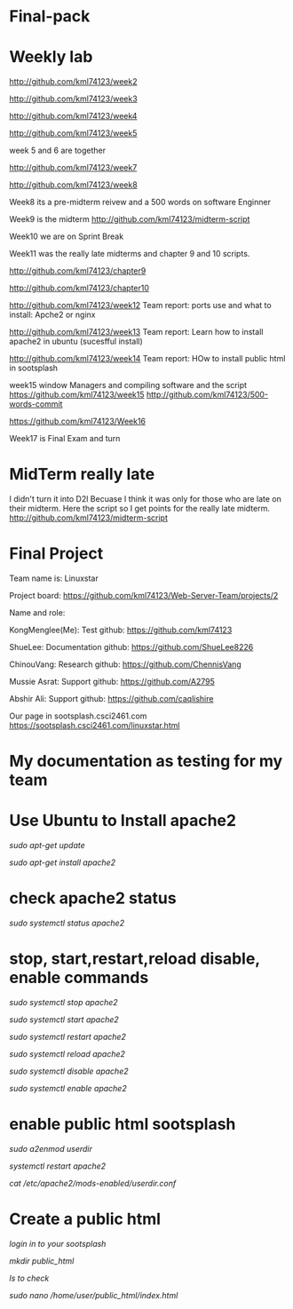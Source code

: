 # Final-pack

# Weekly lab
http://github.com/kml74123/week2

http://github.com/kml74123/week3

http://github.com/kml74123/week4

http://github.com/kml74123/week5

week 5 and 6 are together

http://github.com/kml74123/week7

http://github.com/kml74123/week8

Week8 its a pre-midterm reivew and a 500 words on software Enginner

Week9 is the midterm http://github.com/kml74123/midterm-script 

Week10 we are on Sprint Break

Week11 was the really late midterms and chapter 9 and 10 scripts.

http://github.com/kml74123/chapter9

http://github.com/kml74123/chapter10


http://github.com/kml74123/week12
Team report: ports use and what to install: Apche2 or nginx 


http://github.com/kml74123/week13
Team report: Learn how to install apache2 in ubuntu (sucesfful install)



http://github.com/kml74123/week14
Team report: HOw to install public html in sootsplash

week15 window Managers and compiling software and the script https://github.com/kml74123/week15
http://github.com/kml74123/500-words-commit

https://github.com/kml74123/Week16

Week17 is Final Exam and turn












# MidTerm really late 
I didn't turn it into D2l Becuase I think it was only for those who are late on their midterm. Here the script so I get points for the really late midterm.
http://github.com/kml74123/midterm-script


# Final Project
Team name is: Linuxstar 

Project board: https://github.com/kml74123/Web-Server-Team/projects/2

Name and role:

KongMenglee(Me): Test github: https://github.com/kml74123

ShueLee: Documentation github: https://github.com/ShueLee8226

ChinouVang: Research github: https://github.com/ChennisVang

Mussie Asrat: Support github: https://github.com/A2795

Abshir Ali: Support github: https://github.com/caqlishire

Our page in sootsplash.csci2461.com https://sootsplash.csci2461.com/linuxstar.html


# My documentation as testing for my team

# Use Ubuntu to Install apache2
_sudo apt-get update_

_sudo apt-get install apache2_
# check apache2 status
_sudo systemctl status apache2_

# stop, start,restart,reload disable, enable commands
_sudo systemctl stop apache2_

_sudo systemctl start apache2_

_sudo systemctl restart apache2_

_sudo systemctl reload apache2_

_sudo systemctl disable apache2_

_sudo systemctl enable apache2_

# enable public html sootsplash
_sudo a2enmod userdir_

_systemctl restart apache2_

_cat /etc/apache2/mods-enabled/userdir.conf_

# Create a public html
_login in to your sootsplash_

_mkdir public_html_

_ls to check_

_sudo nano /home/user/public_html/index.html_















